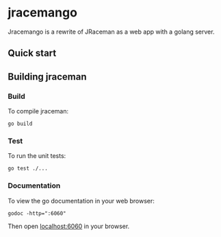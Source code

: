 # jracemango

Jracemango is a rewrite of JRaceman as a web app with a golang server.

## Quick start

## Building jraceman

### Build

To compile jraceman:

    go build

### Test

To run the unit tests:

    go test ./...

### Documentation

To view the go documentation in your web browser:

    godoc -http=":6060"

Then open [localhost:6060](http://localhost:6060/) in your browser.
